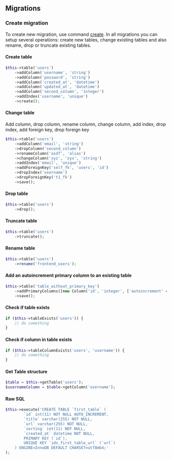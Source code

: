 ## Migrations

### Create migration
To create new migration, use command [create](../commands/create_command.md). In all migrations you can setup several operations: create new tables, change existing tables and also rename, drop or truncate existing tables.

#### Create table
```php
$this->table('users')
    ->addColumn('username', 'string')
    ->addColumn('password', 'string')
    ->addColumn('created_at', 'datetime')
    ->addColumn('updated_at', 'datetime')
    ->addColumn('second_column', 'integer')
    ->addIndex('username', 'unique')
    ->create();
```

#### Change table
Add column, drop column, rename column, change column, add index, drop index, add foreign key, drop foreign key
```php
$this->table('users')
    ->addColumn('email', 'string')
    ->dropColumn('second_column')
    ->renameColumn('asdf', 'alias')
    ->changeColumn('xyz', 'zyx', 'string')
    ->addIndex('email', 'unique')
    ->addForeignKey('self_fk', 'users', 'id')
    ->dropIndex('username')
    ->dropForeignKey('t1_fk')
    ->save();
```

#### Drop table
```php
$this->table('users')
    ->drop();
```

#### Truncate table
```php
$this->table('users')
    ->truncate();
```

#### Rename table
```php
$this->table('users')
    ->rename('frontend_users');
```

#### Add an autoincrement primary column to an existing table
```php
$this->table('table_without_primary_key')
    ->addPrimaryColumns([new Column('id', 'integer', ['autoincrement' => true])])
    ->save();
```

#### Check if table exists
```php
if ($this->tableExists('users')) {
    // do something
}
```

#### Check if column in table exists
```php
if ($this->tableColumnExists('users', 'username')) {
    // do something
}
```

#### Get Table structure
```php
$table = $this->getTable('users');
$usernameColumn = $table->getColumn('username');
```

#### Raw SQL
```php
$this->execute('CREATE TABLE `first_table` (
        `id` int(11) NOT NULL AUTO_INCREMENT,
        `title` varchar(255) NOT NULL,
        `url` varchar(255) NOT NULL,
        `sorting` int(11) NOT NULL,
        `created_at` datetime NOT NULL,
        PRIMARY KEY (`id`),
        UNIQUE KEY `idx_first_table_url` (`url`)
    ) ENGINE=InnoDB DEFAULT CHARSET=utf8mb4;'
);
```
